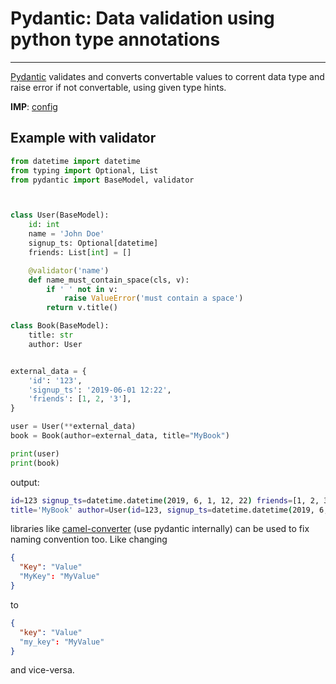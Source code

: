 # Pydantic: Data validation using python type annotations
----------------------------------------------------------

[Pydantic](https://docs.pydantic.dev) validates and converts convertable values to corrent data type and raise error if not convertable, using given type hints. 

**IMP**: [config](https://docs.pydantic.dev/usage/model_config/)

## Example with validator

```python
from datetime import datetime
from typing import Optional, List
from pydantic import BaseModel, validator



class User(BaseModel):
    id: int
    name = 'John Doe'
    signup_ts: Optional[datetime]
    friends: List[int] = []

    @validator('name')
    def name_must_contain_space(cls, v):
        if ' ' not in v:
            raise ValueError('must contain a space')
        return v.title()

class Book(BaseModel):
    title: str
    author: User


external_data = {
    'id': '123',
    'signup_ts': '2019-06-01 12:22',
    'friends': [1, 2, '3'],
}

user = User(**external_data)
book = Book(author=external_data, title="MyBook")

print(user)
print(book)
```

output:
```bash
id=123 signup_ts=datetime.datetime(2019, 6, 1, 12, 22) friends=[1, 2, 3] name='John Doe'
title='MyBook' author=User(id=123, signup_ts=datetime.datetime(2019, 6, 1, 12, 22), friends=[1, 2, 3], name='John Doe')
```


libraries like [camel-converter](https://pypi.org/project/camel-converter/) (use pydantic internally) can be used to fix naming convention too. Like changing
```json
{
  "Key": "Value"
  "MyKey": "MyValue"
}
```
to
```json
{
  "key": "Value"
  "my_key": "MyValue"
}
```
and vice-versa.
